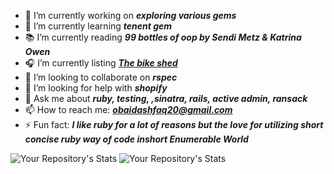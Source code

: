 - 🔭 I’m currently working on ***exploring various gems***
- 🌱 I’m currently learning ***tenent gem***
- 📚 I’m currently reading ***99 bottles of oop by Sendi Metz & Katrina Owen***
- 🎧 I’m currently listing ***[The bike shed](https://podcasts.google.com/feed/aHR0cHM6Ly93d3cuYmlrZXNoZWQuZm0vcnNz)***
- 👯 I’m looking to collaborate on ***rspec***
- 🤔 I’m looking for help with ***shopify***
- 💬 Ask me about ***ruby, testing, ,sinatra, rails, active admin, ransack***
- 📫 How to reach me: ***obaidashfaq20@gmail.com***
- ⚡ Fun fact: ***I like ruby for a lot of reasons but the love for utilizing short concise ruby way of code inshort Enumerable World***



![Your Repository's Stats](https://github-readme-stats.vercel.app/api?username=obaidashfaq20&show_icons=true)
![Your Repository's Stats](https://github-readme-stats.vercel.app/api/top-langs/?username=obaidashfaq20&theme=blue-green)

